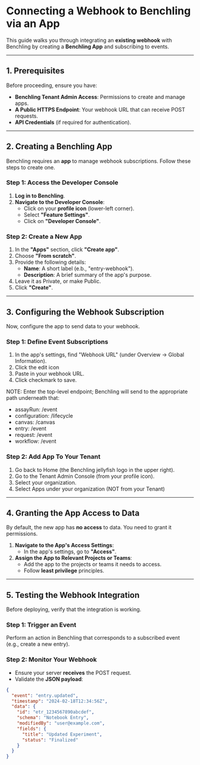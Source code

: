 # **Connecting a Webhook to Benchling via an App**

This guide walks you through integrating an **existing webhook** with Benchling by creating a **Benchling App** and subscribing to events.

---

## **1. Prerequisites**

Before proceeding, ensure you have:

- **Benchling Tenant Admin Access**: Permissions to create and manage apps.
- **A Public HTTPS Endpoint**: Your webhook URL that can receive POST requests.
- **API Credentials** (if required for authentication).

---

## **2. Creating a Benchling App**

Benchling requires an **app** to manage webhook subscriptions. Follow these steps to create one.

### **Step 1: Access the Developer Console**

1. **Log in to Benchling**.
2. **Navigate to the Developer Console**:
   - Click on your **profile icon** (lower-left corner).
   - Select **"Feature Settings"**.
   - Click on **"Developer Console"**.

### **Step 2: Create a New App**

1. In the **"Apps"** section, click **"Create app"**.
2. Choose **"From scratch"**.
3. Provide the following details:
   - **Name**: A short label (e.b., "entry-webhook").
   - **Description**: A brief summary of the app's purpose.
4. Leave it as Private, or make Public.
5. Click **"Create"**.

---

## **3. Configuring the Webhook Subscription**

Now, configure the app to send data to your webhook.

### **Step 1: Define Event Subscriptions**

1. In the app's settings, find "Webhook URL" (under Overview -> Global Information).
2. Click the edit icon
3. Paste in your webhook URL.
4. Click checkmark to save.

NOTE: Enter the top-level endpoint; Benchling will send to the appropriate
path underneath that:

- assayRun: /event
- configuration: /lifecycle
- canvas: /canvas
- entry: /event
- request: /event
- workflow: /event

### **Step 2: Add App To Your Tenant**

1. Go back to Home (the Benchling jellyfish logo in the upper right).
2. Go to the Tenant Admin Console (from your profile icon).
3. Select your organization.
4. Select Apps under your organization (NOT from your Tenant)

---

## **4. Granting the App Access to Data**

By default, the new app has **no access** to data. You need to grant it permissions.

1. **Navigate to the App's Access Settings**:
   - In the app's settings, go to **"Access"**.
2. **Assign the App to Relevant Projects or Teams**:
   - Add the app to the projects or teams it needs to access.
   - Follow **least privilege** principles.

---

## **5. Testing the Webhook Integration**

Before deploying, verify that the integration is working.

### **Step 1: Trigger an Event**

Perform an action in Benchling that corresponds to a subscribed event (e.g., create a new entry).

### **Step 2: Monitor Your Webhook**

- Ensure your server **receives** the POST request.
- Validate the **JSON payload**:

```json
{
  "event": "entry.updated",
  "timestamp": "2024-02-18T12:34:56Z",
  "data": {
    "id": "etr_1234567890abcdef",
    "schema": "Notebook Entry",
    "modifiedBy": "user@example.com",
    "fields": {
      "title": "Updated Experiment",
      "status": "Finalized"
    }
  }
}
```
